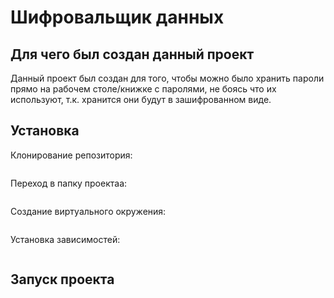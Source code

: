 # Шифровальщик данных

## Для чего был создан данный проект
Данный проект был создан для того, чтобы можно было хранить пароли прямо на рабочем столе/книжке с паролями, не боясь что их используют, т.к. хранится они будут в зашифрованном виде.

## Установка
Клонирование репозитория:
```

```
Переход в папку проектаа:
```

```
Создание виртуального окружения:
```

```
Установка зависимостей:
```

```
## Запуск проекта
```

```